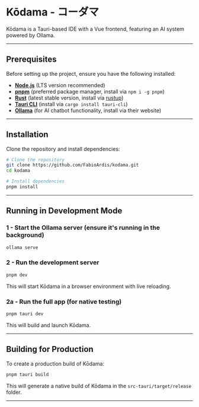 # Kōdama - コーダマ

Kōdama is a Tauri-based IDE with a Vue frontend, featuring an AI system powered by Ollama.

---

## Prerequisites

Before setting up the project, ensure you have the following installed:

- [**Node.js**](https://nodejs.org/) (LTS version recommended)
- [**pnpm**](https://pnpm.io/) (preferred package manager, install via `npm i -g pnpm`)
- [**Rust**](https://www.rust-lang.org/) (latest stable version, install via [rustup](https://rustup.rs/))
- [**Tauri CLI**](https://tauri.app/) (install via `cargo install tauri-cli`)
- [**Ollama**](https://ollama.ai/) (for AI chatbot functionality, install via their website)

---

## Installation

Clone the repository and install dependencies:

```sh
# Clone the repository
git clone https://github.com/FabioArdis/kodama.git
cd kodama

# Install dependencies
pnpm install
```

---

## Running in Development Mode

### 1 - Start the Ollama server (ensure it's running in the background)

```sh
ollama serve
```

### 2 - Run the development server

```sh
pnpm dev
```

This will start Kōdama in a browser environment with live reloading.

### 2a - Run the full app (for native testing)

```sh
pnpm tauri dev
```

This will build and launch Kōdama.

---

## Building for Production

To create a production build of Kōdama:

```sh
pnpm tauri build
```

This will generate a native build of Kōdama in the `src-tauri/target/release` folder.

---